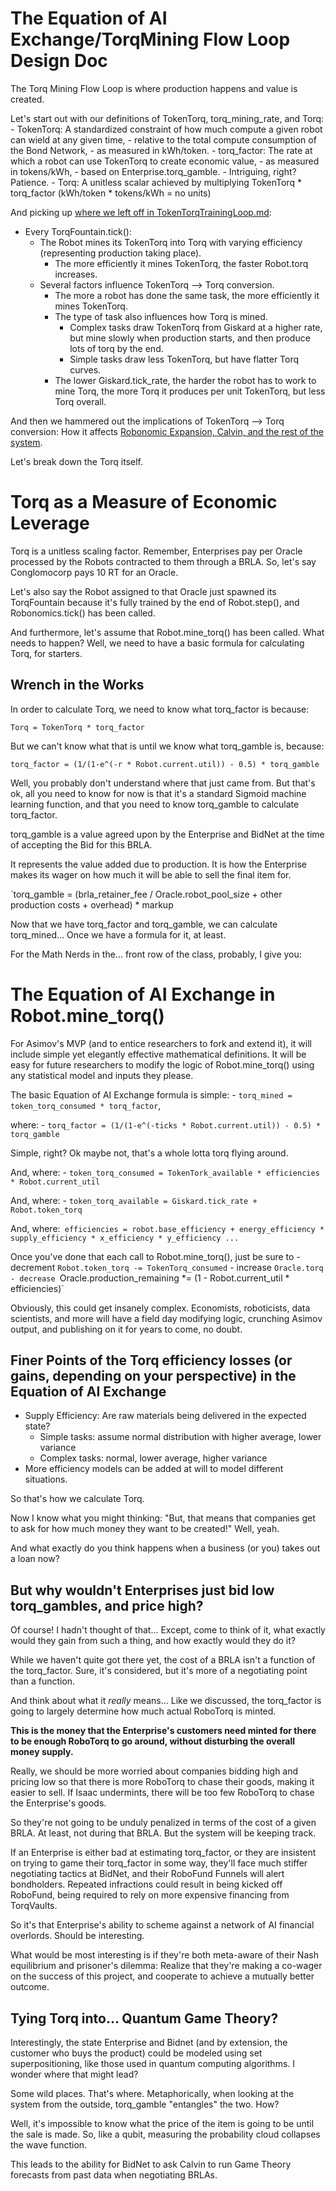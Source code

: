 # The Equation of AI Exchange/TorqMining Flow Loop Design Doc

The Torq Mining Flow Loop is where production happens and value is created.

Let's start out with our definitions of TokenTorq, torq_mining_rate, and Torq:
	- TokenTorq: A standardized constraint of how much compute a given robot can wield at any given time, 
		- relative to the total compute consumption of the Bond Network, 
		- as measured in kWh/token.
	- torq_factor: The rate at which a robot can use TokenTorq to create economic value, 
		- as measured in tokens/kWh, 
		- based on Enterprise.torq_gamble. 
		- Intriguing, right? Patience.
	- Torq: A unitless scalar achieved by multiplying TokenTorq * torq_factor (kWh/token * tokens/kWh = no units)

And picking up [where we left off in TokenTorqTrainingLoop.md](https://github.com/GrokkingGrok/Project-Asimov/blob/MVP/design/src/asimov/flow/TokenTorqTrainingLoop.md):
- Every TorqFountain.tick():
  - The Robot mines its TokenTorq into Torq with varying efficiency (representing production taking place).
    - The more efficiently it mines TokenTorq, the faster Robot.torq increases.
  - Several factors influence TokenTorq --> Torq conversion.
    - The more a robot has done the same task, the more efficiently it mines TokenTorq.
    - The type of task also influences how Torq is mined.
      - Complex tasks draw TokenTorq from Giskard at a higher rate, but mine slowly when production starts, and then produce lots of torq by the end.
      - Simple tasks draw less TokenTorq, but have flatter Torq curves.
    - The lower Giskard.tick_rate, the harder the robot has to work to mine Torq, the more Torq it produces per unit TokenTorq, but less Torq overall.

And then we hammered out the implications of TokenTorq --> Torq conversion: How it affects [Robonomic Expansion, Calvin, and the rest of the system](https://github.com/GrokkingGrok/Project-Asimov/blob/MVP/design/src/RobonomicExpansion.md).

Let's break down the Torq itself.

# Torq as a Measure of Economic Leverage

Torq is a unitless scaling factor. Remember, Enterprises pay per Oracle processed by the Robots contracted to them through a BRLA. So, let's say Conglomocorp pays 10 RT for an Oracle.

Let's also say the Robot assigned to that Oracle just spawned its TorqFountain because it's fully trained by the end of Robot.step(), and Robonomics.tick() has been called.

And furthermore, let's assume that Robot.mine_torq() has been called. What needs to happen? Well, we need to have a basic formula for calculating Torq, for starters.

## Wrench in the Works

In order to calculate Torq, we need to know what torq_factor is because: 

`Torq = TokenTorq * torq_factor`

But we can't know what that is until we know what torq_gamble is, because:

`torq_factor = (1/(1-e^(-r * Robot.current.util)) - 0.5) * torq_gamble`

Well, you probably don't understand where that just came from. But that's ok, all you need to know for now is that it's a standard Sigmoid machine learning function, and that you need to know torq_gamble to calculate torq_factor. 

torq_gamble is a value agreed upon by the Enterprise and BidNet at the time of accepting the Bid for this BRLA.

It represents the value added due to production. It is how the Enterprise makes its wager on how much it will be able to sell the final item for.

`torq_gamble = (brla_retainer_fee / Oracle.robot_pool_size + other production costs + overhead) * markup 

Now that we have torq_factor and torq_gamble, we can calculate torq_mined... Once we have a formula for it, at least.

For the Math Nerds in the... front row of the class, probably, I give you:

# The Equation of AI Exchange in Robot.mine_torq()

For Asimov's MVP (and to entice researchers to fork and extend it), it will include simple yet elegantly effective mathematical definitions. It will be easy for future researchers to modify the logic of Robot.mine_torq() using any statistical model and inputs they please.

The basic Equation of AI Exchange formula is simple: 
	- `torq_mined = token_torq_consumed * torq_factor`, 

where:
	- `torq_factor = (1/(1-e^(-ticks * Robot.current.util)) - 0.5) * torq_gamble`

Simple, right? Ok maybe not, that's a whole lotta torq flying around. 

And, where:
	- `token_torq_consumed = TokenTork_available * efficiencies * Robot.current_util`

And, where:
	- `token_torq_available = Giskard.tick_rate + Robot.token_torq`

And, where:` efficiencies = robot.base_efficiency + energy_efficiency * supply_efficiency * x_efficiency * y_efficiency ...`

Once you've done that each call to Robot.mine_torq(), just be sure to 
	- decrement `Robot.token_torq -= TokenTorq_consumed`
	- increase `Oracle.torq
	- decrease `Oracle.production_remaining *= (1 - Robot.current_util * efficiencies)`

Obviously, this could get insanely complex. Economists, roboticists, data scientists, and more will have a field day modifying logic, crunching Asimov output, and publishing on it for years to come, no doubt.

## Finer Points of the Torq efficiency losses (or gains, depending on your perspective) in the Equation of AI Exchange


- Supply Efficiency: Are raw materials being delivered in the expected state?
	- Simple tasks: assume normal distribution with higher average, lower variance
 	- Complex tasks: normal, lower average, higher variance
- More efficiency models can be added at will to model different situations.

So that's how we calculate Torq. 

Now I know what you might thinking: "But, that means that companies get to ask for how much money they want to be created!" Well, yeah.

And what exactly do you think happens when a business (or you) takes out a loan now?

## But why wouldn't Enterprises just bid low torq_gambles, and price high?

Of course! I hadn't thought of that... Except, come to think of it, what exactly would they gain from such a thing, and how exactly would they do it?

While we haven't quite got there yet, the cost of a BRLA isn't a function of the torq_factor. Sure, it's considered, but it's more of a negotiating point than a function.

And think about what it *really* means... Like we discussed, the torq_factor is going to largely determine how much actual RoboTorq is minted.

**This is the money that the Enterprise's customers need minted for there to be enough RoboTorq to go around, without disturbing the overall money supply.**

Really, we should be more worried about companies bidding high and pricing low so that there is more RoboTorq to chase their goods, making it easier to sell. If Isaac undermints, there will be too few RoboTorq to chase the Enterprise's goods.

So they're not going to be unduly penalized in terms of the cost of a given BRLA. At least, not during that BRLA. But the system will be keeping track.

If an Enterprise is either bad at estimating torq_factor, or they are insistent on trying to game their torq_factor in some way, they'll face much stiffer negotiating tactics at BidNet, and their RoboFund Funnels will alert bondholders. Repeated infractions could result in being kicked off RoboFund, being required to rely on more expensive financing from TorqVaults.

So it's that Enterprise's ability to scheme against a network of AI financial overlords. Should be interesting.

What would be most interesting is if they're both meta-aware of their Nash equilibrium and prisoner's dilemma: Realize that they're making a co-wager on the success of this project, and cooperate to achieve a mutually better outcome.

## Tying Torq into... Quantum Game Theory?

Interestingly, the state Enterprise and Bidnet (and by extension, the customer who buys the product) could be modeled using set superpositioning, like those used in quantum computing algorithms. I wonder where that might lead?

Some wild places. That's where. Metaphorically, when looking at the system from the outside, torq_gamble "entangles" the two. How?

Well, it's impossible to know what the price of the item is going to be until the sale is made. So, like a qubit, measuring the probability cloud collapses the wave function.

This leads to the ability for BidNet to ask Calvin to run Game Theory forecasts from past data when negotiating BRLAs.















